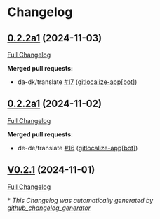 # Changelog

## [0.2.2a1](https://github.com/OpenVoiceOS/ovos-skill-dictation/tree/0.2.2a1) (2024-11-03)

[Full Changelog](https://github.com/OpenVoiceOS/ovos-skill-dictation/compare/0.2.2a1...0.2.2a1)

**Merged pull requests:**

- da-dk/translate [\#17](https://github.com/OpenVoiceOS/ovos-skill-dictation/pull/17) ([gitlocalize-app[bot]](https://github.com/apps/gitlocalize-app))

## [0.2.2a1](https://github.com/OpenVoiceOS/ovos-skill-dictation/tree/0.2.2a1) (2024-11-02)

[Full Changelog](https://github.com/OpenVoiceOS/ovos-skill-dictation/compare/V0.2.1...0.2.2a1)

**Merged pull requests:**

- de-de/translate [\#16](https://github.com/OpenVoiceOS/ovos-skill-dictation/pull/16) ([gitlocalize-app[bot]](https://github.com/apps/gitlocalize-app))

## [V0.2.1](https://github.com/OpenVoiceOS/ovos-skill-dictation/tree/V0.2.1) (2024-11-01)

[Full Changelog](https://github.com/OpenVoiceOS/ovos-skill-dictation/compare/0.2.1...V0.2.1)



\* *This Changelog was automatically generated by [github_changelog_generator](https://github.com/github-changelog-generator/github-changelog-generator)*
